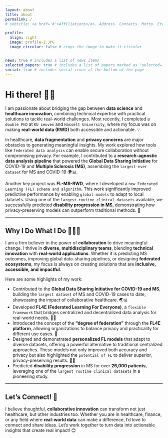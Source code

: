 ```yaml
---
layout: about
title: about
permalink: /
# subtitle: <a href='#'>Affiliations</a>. Address. Contacts. Motto. Etc.

profile:
  align: right
  image: profile-2.JPG
  image_circular: false # crops the image to make it circular


news: true # includes a list of news items
selected_papers: true # includes a list of papers marked as "selected={true}"
social: true # includes social icons at the bottom of the page
---
```


# Hi there! 👋🏼

I am passionate about bridging the gap between **data science** and **healthcare innovation**, combining technical expertise with practical solutions to tackle real-world challenges. Most recently, I completed a `double PhD` at `KU Leuven` and `Hasselt University`, where my focus was on making **real-world data (RWD)** both accessible and actionable. 💡

In healthcare, **data fragmentation** and **privacy concerns** are major obstacles to generating meaningful insights. My work explored how tools like `federated data analysis` can enable secure collaboration without compromising privacy. For example, I contributed to a **research-agnostic data analysis pipeline** that powered the **Global Data Sharing Initiative** for COVID-19 and **Multiple Sclerosis (MS)**, assembling the `largest-ever dataset` for MS and COVID-19 🌍📊.  

Another key project was **FL-MS-RWD**, where I developed a `new Federated Learning (FL) schema and algorithm`. This work significantly improved predictive performance by enabling `global models` to adapt to local datasets. Using one of the `largest routine clinical datasets` available, we successfully predicted **disability progression in MS**, demonstrating how privacy-preserving models can outperform traditional methods. 🚀

---

## Why I Do What I Do 👨🏻‍💻

I am a firm believer in the power of **collaboration** to drive meaningful change. I thrive in **diverse, multidisciplinary teams**, blending **technical innovation** with **real-world applications**. Whether it is predicting MS outcomes, improving global data-sharing pipelines, or designing **federated ecosystems**, my focus is always on creating solutions that are **inclusive, accessible, and impactful**.

Here are some highlights of my work:
- Contributed to the **Global Data Sharing Initiative for COVID-19 and MS**, building the `largest dataset` of MS and COVID-19 cases to date, showcasing the impact of collaborative healthcare. 🌏📊
- Developed **FL4E (Federated Learning For Everyone)**, a `flexible framework` that bridges centralized and decentralized data analysis for real-world needs. 🔐🌐
- Introduced the concept of the **“degree of federation”** through the **FL4E platform**, allowing organizations to balance privacy and practicality for different use cases. 🎯
- Designed and demonstrated **personalized FL models** that adapt to diverse datasets, offering a powerful alternative to traditional centralized approaches. These models not only improved both accuracy and privacy but also highlighted the `potential of FL` to deliver superior, privacy-preserving results. 🧠✨
- Predicted **disability progression** in MS for over **26,000 patients**, leveraging one of the `largest routine clinical datasets` in a pioneering study.  

---

## Let’s Connect! 🌟

I believe thoughtful, **collaborative innovation** can transform not just healthcare, but other industries too. Whether you are in healthcare, finance, or any field where **real-world data** can make a difference, I’d love to connect and share ideas. Let’s work together to turn data into actionable insights that create real impact! 😊







<!-- # Hi there! 👋🏼

I am passionate about bridging the gap between **data science** and **healthcare innovation**, and my journey so far has been shaped by the challenges and rewards of tackling real-world problems with practical solutions. Most recently, I completed a `double PhD` at `KU Leuven` and `Hasselt University`, where my work focused on making **real-world data (RWD)** not just accessible but also **actionable**. 💡

In healthcare, **data fragmentation** and **privacy concerns** are massive hurdles to generating meaningful insights. My research explored how technologies like `federated data analysis` can enable collaboration without compromising data privacy. For instance,  I contributed to the development of a novel, `research-agnostic data analysis pipeline` that successfully powered the **Global Data Sharing Initiative** for COVID-19 and **Multiple Sclerosis (MS)**, assembling the `largest-ever dataset` for MS and COVID-19 🌍📊. 
Or, I have designed a **new Federated Learning (FL) schema and algorithm** that significantly `enhanced predictive performance` by enabling `global models` to `adapt` to local datasets. This innovation was central to **FL-MS-RWD**, a **pioneering study** that used FL to predict disability progression in MS, leveraging one of the `largest routine clinical datasets` available.

---

## Why I Do What I Do 👨🏻‍💻
`Collaboration drives me`. I thrive in **diverse, multidisciplinary teams**, blending **technical innovation** with **practical implementation** to solve complex problems. Whether it is predicting MS outcomes, improving global data-sharing pipelines, or designing **federated ecosystems**, I am deeply committed to making technologies more **inclusive, accessible, and impactful.**

Some of my proudest contributions include:
- Leading the **Global Data Sharing Initiative for COVID-19 and MS**, assembling the `largest dataset` of MS and COVID-19 cases, proving the power of collaborative healthcare. 🌏📊
- Developing **FL4E (Federated Learning For Everyone)**, a `flexible framework` that bridges centralized and decentralized data analysis, tailored to real-world needs. 🔐🌐
- Innovating **personalized FL models** that adapt to diverse datasets, `outperforming conventional methods` in both accuracy and privacy. 🧠✨
- Introducing the concept of the **“degree of federation”**, enabling organizations to balance privacy and practicality based on their goals. 🎯
- Used routine clinical data to `predict` **disability progression** in MS for over **26,000 patients**—one of the largest datasets of its kind.
- Demonstrated that **personalized federated models** not only preserve privacy but also outperform traditional centralized methods, marking a milestone in the use of RWD for clinical research. 🧠✨


---

## Let’s Connect! 🌟
I’m driven by the belief that thoughtful, **collaborative innovation** can transform industries. Whether you’re in healthcare, finance, or another field where **real-world data** is key, I’d love to exchange ideas and explore ways to collaborate. Let’s turn data into meaningful, actionable insights together! 😊 -->







<!-- Hello 👋🏼!

I recently completed a `double PhD` at `KU Leuven` and `Hasselt University`, where my work centered on making data more `accessible` and `impactful` in healthcare, while also deriving `actionable insights` to drive better outcomes.

 
My background in `Industrial Engineering` and `Business Administration` gives me a unique perspective on combining `technical expertise` with `practical solutions`, particularly in `privacy-preserving data analysis`, such as `federated learning`.

Beyond research, I enjoy collaborating with `diverse teams` to bring fresh insights to complex challenges. My goal is to bridge `theory` and `real-world application`, focusing on `inclusive`, `cross-disciplinary approaches` that truly make a difference in `patient care`.

Whether exploring new `Machine Learning Operations (MLOps)` strategies or developing `data-sharing pipelines`, I am always driven by the belief that thoughtful, `collaborative innovation` can advance not only healthcare but also other critical domains, creating meaningful and lasting impact across industries. -->